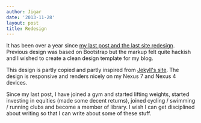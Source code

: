 ```yaml
---
author: Jigar
date: '2013-11-28'
layout: post
title: Redesign
---
```


It has been over a year since [my last post and the last site
redesign](/archives).
Previous design was based on Bootstrap but the markup felt quite hackish
and I wished to create a clean design template for my blog.

This design is partly copied and partly inspired from [Jekyll's
site](http://jekyllrb.com). The design is responsive and renders nicely
on my Nexus 7 and Nexus 4 devices.

Since my last post, I have joined a gym and started lifting weights,
started investing in equities (made some decent returns), joined
cycling / swimming / running clubs and become a member of library. I
wish I can get disciplined about writing so that I can write about some
of these stuff.



